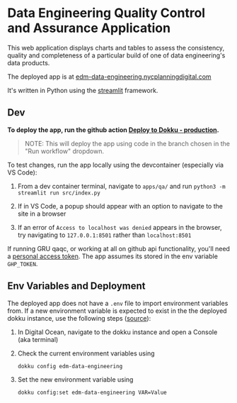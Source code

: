 # Data Engineering Quality Control and Assurance Application

This web application displays charts and tables to assess the consistency, quality and completeness of a particular build of one of data engineering's data products.

The deployed app is at [edm-data-engineering.nycplanningdigital.com](https://de-qaqc.nycplanningdigital.com/?page=Home)

It's written in Python using the [streamlit](https://streamlit.io/) framework.

## Dev

**To deploy the app, run the github action [Deploy to Dokku - production](https://github.com/NYCPlanning/data-engineering-qaqc/actions/workflows/main.yml).**

> NOTE: This will deploy the app using code in the branch chosen in the "Run workflow" dropdown.

To test changes, run the app locally using the devcontainer (especially via VS Code):

1. From a dev container terminal, navigate to `apps/qa/` and run `python3 -m streamlit run src/index.py`

2. If in VS Code, a popup should appear with an option to navigate to the site in a browser

3. If an error of `Access to localhost was denied` appears in the browser, try navigating to `127.0.0.1:8501` rather than `localhost:8501`

If running GRU qaqc, or working at all on github api functionality, you'll need a [personal access token](https://docs.github.com/en/authentication/keeping-your-account-and-data-secure/creating-a-personal-access-token). The app assumes its stored in the env variable `GHP_TOKEN`.

## Env Variables and Deployment
The deployed app does not have a `.env` file to import environment variables from. If a new environment variable is expected to exist in the the deployed dokku instance, use the following steps ([source](https://tute.io/environment-variables-dokku-config-commands)):

1. In Digital Ocean, navigate to the dokku instance and open a Console (aka terminal)

2. Check the current environment variables using
    ```bash
    dokku config edm-data-engineering
    ```

3. Set the new environment variable using
    ```bash
    dokku config:set edm-data-engineering VAR=Value
    ```
